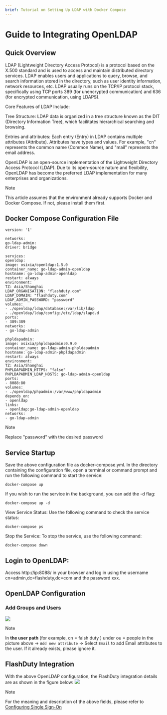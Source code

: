 ```yaml
---
brief: Tutorial on Setting Up LDAP with Docker Compose
---
```


# Guide to Integrating OpenLDAP

## Quick Overview

LDAP (Lightweight Directory Access Protocol) is a protocol based on the X.500 standard and is used to access and maintain distributed directory services. LDAP enables users and applications to query, browse, and search information stored in the directory, such as user identity information, network resources, etc. LDAP usually runs on the TCP/IP protocol stack, specifically using TCP ports 389 (for unencrypted communication) and 636 (for encrypted communication, using LDAPS).

Core Features of LDAP Include:

Tree Structure: LDAP data is organized in a tree structure known as the DIT (Directory Information Tree), which facilitates hierarchical searching and browsing.

Entries and attributes: Each entry (Entry) in LDAP contains multiple attributes (Attribute). Attributes have types and values. For example, "cn" represents the common name (Common Name), and "mail" represents the email address.

OpenLDAP is an open-source implementation of the Lightweight Directory Access Protocol (LDAP). Due to its open-source nature and flexibility, OpenLDAP has become the preferred LDAP implementation for many enterprises and organizations.

> [!NOTE]
> This article assumes that the environment already supports Docker and Docker Compose. If not, please install them first.

## Docker Compose Configuration File
```
version: '1'

networks:
go-ldap-admin:
driver: bridge

services:
openldap:
image: osixia/openldap:1.5.0
container_name: go-ldap-admin-openldap
hostname: go-ldap-admin-openldap
restart: always
environment:
TZ: Asia/Shanghai
LDAP_ORGANISATION: "flashduty.com"
LDAP_DOMAIN: "flashduty.com"
LDAP_ADMIN_PASSWORD: "password"
volumes:
- ./openldap/ldap/database:/var/lib/ldap
- ./openldap/ldap/config:/etc/ldap/slapd.d
ports:
- 389:389
networks:
- go-ldap-admin

phpldapadmin:
image: osixia/phpldapadmin:0.9.0
container_name: go-ldap-admin-phpldapadmin
hostname: go-ldap-admin-phpldapadmin
restart: always
environment:
TZ: Asia/Shanghai
PHPLDAPADMIN_HTTPS: "false"
PHPLDAPADMIN_LDAP_HOSTS: go-ldap-admin-openldap
ports:
- 8088:80
volumes:
- ./openldap/phpadmin:/var/www/phpldapadmin
depends_on:
- openldap
links:
- openldap:go-ldap-admin-openldap
networks:
- go-ldap-admin

```

> [!NOTE]
> Replace "password" with the desired password

## Service Startup
Save the above configuration file as docker-compose.yml. In the directory containing the configuration file, open a terminal or command prompt and run the following command to start the service:
```
docker-compose up
```

If you wish to run the service in the background, you can add the -d flag:
```
docker-compose up -d
```

View Service Status:
Use the following command to check the service status:
```
docker-compose ps
```

Stop the Service:
To stop the service, use the following command:
```
docker-compose down
```

## Login to OpenLDAP:
Access http://ip:8088/ in your browser and log in using the username cn=admin,dc=flashduty,dc=com and the password xxx.

## OpenLDAP Configuration
### Add Groups and Users

![](https://fcdoc.github.io/img/1rC8UssQX0Djb1bLj3EWmNjZPG1BX-DLWxY_Q8CSWmA.avif)

> [!NOTE]
> In **the user path** (for example, cn = falsh duty ) under ou = people in the picture above -> `Add new attribute` -> Select `Email` to add Email attributes to the user. If it already exists, please ignore it.

## FlashDuty Integration
With the above OpenLDAP configuration, the FlashDuty integration details are as shown in the figure below:
![](https://fcdoc.github.io/img/lEGCTBal4Z6hl7Vawh6NpyUPvtqeLfHG1c55qXBZQX8.avif)

> [!NOTE]
> For the meaning and description of the above fields, please refer to [Configuring Single Sign-On](https://docs.flashcat.cloud/zh/flashduty/single-sign-on)